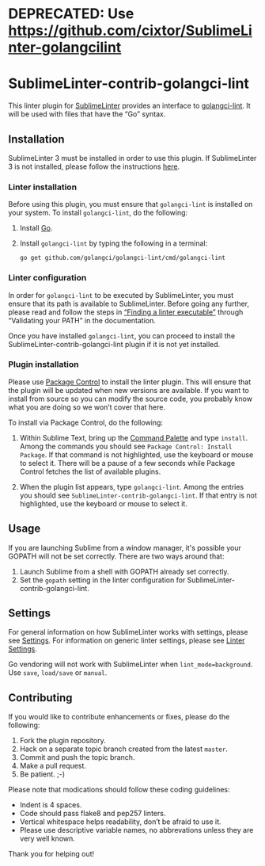 # DEPRECATED: Use https://github.com/cixtor/SublimeLinter-golangcilint


SublimeLinter-contrib-golangci-lint
================================

This linter plugin for [SublimeLinter][docs] provides an interface to [golangci-lint](https://github.com/golangci/golangci-lint). It will be used with files that have the “Go” syntax.

## Installation
SublimeLinter 3 must be installed in order to use this plugin. If SublimeLinter 3 is not installed, please follow the instructions [here][installation].

### Linter installation
Before using this plugin, you must ensure that `golangci-lint` is installed on your system. To install `golangci-lint`, do the following:

1. Install [Go](http://golang.org/doc/install).

1. Install `golangci-lint` by typing the following in a terminal:
   ```
   go get github.com/golangci/golangci-lint/cmd/golangci-lint
   ```

### Linter configuration
In order for `golangci-lint` to be executed by SublimeLinter, you must ensure that its path is available to SublimeLinter. Before going any further, please read and follow the steps in [“Finding a linter executable”](http://sublimelinter.readthedocs.org/en/latest/troubleshooting.html#finding-a-linter-executable) through “Validating your PATH” in the documentation.

Once you have installed `golangci-lint`, you can proceed to install the SublimeLinter-contrib-golangci-lint plugin if it is not yet installed.

### Plugin installation

Please use [Package Control][pc] to install the linter plugin. This will ensure that the plugin will be updated when new versions are available. If you want to install from source so you can modify the source code, you probably know what you are doing so we won’t cover that here.

To install via Package Control, do the following:

1. Within Sublime Text, bring up the [Command Palette][cmd] and type `install`. Among the commands you should see `Package Control: Install Package`. If that command is not highlighted, use the keyboard or mouse to select it. There will be a pause of a few seconds while Package Control fetches the list of available plugins.

1. When the plugin list appears, type `golangci-lint`. Among the entries you should see `SublimeLinter-contrib-golangci-lint`. If that entry is not highlighted, use the keyboard or mouse to select it.

## Usage

If you are launching Sublime from a window manager, it's possible your GOPATH will not be set correctly. There are two ways around that:

1. Launch Sublime from a shell with GOPATH already set correctly.
2. Set the `gopath` setting in the linter configuration for SublimeLinter-contrib-golangci-lint.

## Settings
For general information on how SublimeLinter works with settings, please see [Settings][settings]. For information on generic linter settings, please see [Linter Settings][linter-settings].

Go vendoring will not work with SublimeLinter when `lint_mode=background`. Use `save`, `load/save` or `manual`.

## Contributing
If you would like to contribute enhancements or fixes, please do the following:

1. Fork the plugin repository.
1. Hack on a separate topic branch created from the latest `master`.
1. Commit and push the topic branch.
1. Make a pull request.
1. Be patient.  ;-)

Please note that modications should follow these coding guidelines:

- Indent is 4 spaces.
- Code should pass flake8 and pep257 linters.
- Vertical whitespace helps readability, don’t be afraid to use it.
- Please use descriptive variable names, no abbrevations unless they are very well known.

Thank you for helping out!

[docs]: http://sublimelinter.readthedocs.org
[installation]: http://sublimelinter.readthedocs.org/en/latest/installation.html
[locating-executables]: http://sublimelinter.readthedocs.org/en/latest/usage.html#how-linter-executables-are-located
[pc]: https://sublime.wbond.net/installation
[cmd]: http://docs.sublimetext.info/en/sublime-text-3/extensibility/command_palette.html
[settings]: http://sublimelinter.readthedocs.org/en/latest/settings.html
[linter-settings]: http://sublimelinter.readthedocs.org/en/latest/linter_settings.html
[inline-settings]: http://sublimelinter.readthedocs.org/en/latest/settings.html#inline-settings
